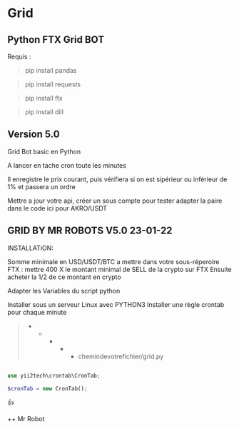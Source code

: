 # Grid
## Python FTX Grid BOT

Requis :

>pip install pandas

>pip install requests

>pip install ftx

>pip install dill



## Version 5.0

Grid Bot basic en Python

A lancer en tache cron toute les minutes

Il enregistre le prix courant, puis vérifiera si on est sipérieur ou inférieur de 1% et passera un ordre

Mettre a jour votre api, créer un sous compte pour tester adapter la paire dans le code ici pour AKRO/USDT



##           GRID BY MR ROBOTS V5.0 23-01-22
INSTALLATiON:

Somme minimale en USD/USDT/BTC a mettre 
dans votre sous-réperoire FTX : 
mettre 400 X le montant minimal de SELL de la crypto sur FTX
Ensuite acheter la 1/2 de ce montant en crypto

Adapter les Variables du script python

Installer sous un serveur Linux avec PYTHON3
Installer une règle crontab pour chaque minute

> * * * * * chemindevotrefichier/grid.py


```php

use yii2tech\crontab\CronTab;

$cronTab = new CronTab();

```

:+1: 

++ Mr Robot
